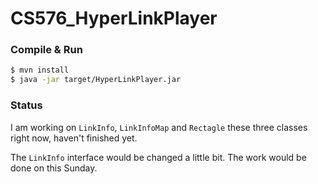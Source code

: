 # CS576_HyperLinkPlayer
### Compile & Run

```bash
$ mvn install
$ java -jar target/HyperLinkPlayer.jar
```



### Status

I am working on `LinkInfo`, `LinkInfoMap` and `Rectagle` these three classes right now, haven't finished yet. 

The `LinkInfo` interface would be changed a little bit. The work would be done on this Sunday.



